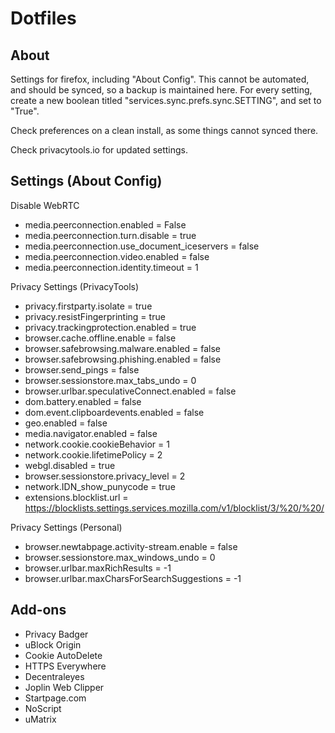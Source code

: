 # Dotfiles

## About

Settings for firefox, including "About Config". This cannot be automated, and
should be synced, so a backup is maintained here. For every setting, create a
new boolean titled "services.sync.prefs.sync.SETTING", and set to "True".

Check preferences on a clean install, as some things cannot synced there.

Check privacytools.io for updated settings.

## Settings (About Config)

Disable WebRTC

- media.peerconnection.enabled = False
- media.peerconnection.turn.disable = true
- media.peerconnection.use_document_iceservers = false
- media.peerconnection.video.enabled = false
- media.peerconnection.identity.timeout = 1

Privacy Settings (PrivacyTools)

- privacy.firstparty.isolate = true
- privacy.resistFingerprinting = true
- privacy.trackingprotection.enabled = true
- browser.cache.offline.enable = false
- browser.safebrowsing.malware.enabled = false
- browser.safebrowsing.phishing.enabled = false
- browser.send_pings = false
- browser.sessionstore.max_tabs_undo = 0
- browser.urlbar.speculativeConnect.enabled = false
- dom.battery.enabled = false
- dom.event.clipboardevents.enabled = false
- geo.enabled = false
- media.navigator.enabled = false
- network.cookie.cookieBehavior = 1
- network.cookie.lifetimePolicy = 2
- webgl.disabled = true
- browser.sessionstore.privacy_level = 2
- network.IDN_show_punycode = true
- extensions.blocklist.url = https://blocklists.settings.services.mozilla.com/v1/blocklist/3/%20/%20/

Privacy Settings (Personal)

- browser.newtabpage.activity-stream.enable = false
- browser.sessionstore.max_windows_undo = 0
- browser.urlbar.maxRichResults = -1
- browser.urlbar.maxCharsForSearchSuggestions = -1

## Add-ons

- Privacy Badger
- uBlock Origin
- Cookie AutoDelete
- HTTPS Everywhere
- Decentraleyes
- Joplin Web Clipper
- Startpage.com
- NoScript
- uMatrix
